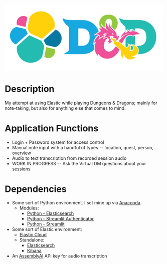 ![elastic-dnd banner](https://github.com/thtmexicnkid/elastic-dnd/blob/main/banner.png)

# Description
My attempt at using Elastic while playing Dungeons &amp; Dragons; mainly for note-taking, but also for anything else that comes to mind.

# Application Functions
* Login + Password system for access control
* Manual note input with a handful of types -- location, quest, person, overview
* Audio to text transcription from recorded session audio
* WORK IN PROGRESS -- Ask the Virtual DM questions about your sessions

# Dependencies
* Some sort of Python environment. I set mine up via [Anaconda](https://docs.anaconda.com/free/anaconda/install/).
  * Modules:
    * [Python - Elasticsearch](https://www.elastic.co/guide/en/elasticsearch/client/python-api/current/index.html)
    * [Python - Streamlit Authenticator](https://github.com/mkhorasani/Streamlit-Authenticator)
    * [Python - Streamlit](https://docs.streamlit.io/library/get-started/installation)
* Some sort of Elastic environment:
  * [Elastic Cloud](https://www.elastic.co/guide/en/cloud/current/ec-create-deployment.html)
  * Standalone:
    * [Elasticsearch](https://www.elastic.co/guide/en/elasticsearch/reference/current/setup.html)
    * [Kibana](https://www.elastic.co/guide/en/kibana/current/setup.html)
* An [AssemblyAI](https://www.assemblyai.com/) API key for audio transcription
